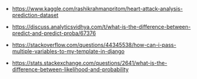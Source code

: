 

- https://www.kaggle.com/rashikrahmanpritom/heart-attack-analysis-prediction-dataset

- https://discuss.analyticsvidhya.com/t/what-is-the-difference-between-predict-and-predict-proba/67376

- https://stackoverflow.com/questions/44345538/how-can-i-pass-multiple-variables-to-my-template-in-django

- https://stats.stackexchange.com/questions/2641/what-is-the-difference-between-likelihood-and-probability